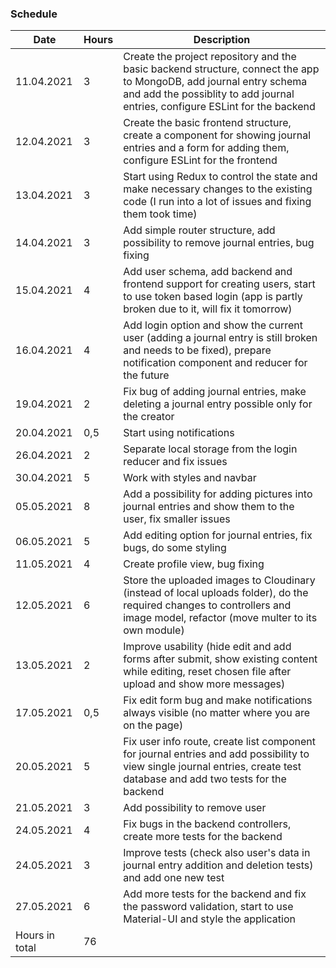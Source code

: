 ### Schedule

Date | Hours | Description
----- | ----- | ------
11.04.2021 | 3 | Create the project repository and the basic backend structure, connect the app to MongoDB, add journal entry schema and add the possiblity to add journal entries, configure ESLint for the backend
12.04.2021 | 3 | Create the basic frontend structure, create a component for showing journal entries and a form for adding them, configure ESLint for the frontend
13.04.2021 | 3 | Start using Redux to control the state and make necessary changes to the existing code (I run into a lot of issues and fixing them took time)
14.04.2021 | 3 | Add simple router structure, add possibility to remove journal entries, bug fixing 
15.04.2021 | 4 | Add user schema, add backend and frontend support for creating users, start to use token based login (app is partly broken due to it, will fix it tomorrow)
16.04.2021 | 4 | Add login option and show the current user (adding a journal entry is still broken and needs to be fixed), prepare notification component and reducer for the future
19.04.2021 | 2 | Fix bug of adding journal entries, make deleting a journal entry possible only for the creator
20.04.2021 | 0,5 | Start using notifications
26.04.2021 | 2 | Separate local storage from the login reducer and fix issues
30.04.2021 | 5 | Work with styles and navbar
05.05.2021 | 8 | Add a possibility for adding pictures into journal entries and show them to the user, fix smaller issues
06.05.2021 | 5 | Add editing option for journal entries, fix bugs, do some styling
11.05.2021 | 4 | Create profile view, bug fixing
12.05.2021 | 6 | Store the uploaded images to Cloudinary (instead of local uploads folder), do the required changes to controllers and image model, refactor (move multer to its own module)
13.05.2021 | 2 | Improve usability (hide edit and add forms after submit, show existing content while editing, reset chosen file after upload and show more messages)
17.05.2021 | 0,5 | Fix edit form bug and make notifications always visible (no matter where you are on the page)
20.05.2021 | 5 | Fix user info route, create list component for journal entries and add possibility to view single journal entries, create test database and add two tests for the backend
21.05.2021 | 3 | Add possibility to remove user
24.05.2021 | 4 | Fix bugs in the backend controllers, create more tests for the backend
24.05.2021 | 3 | Improve tests (check also user's data in journal entry addition and deletion tests) and add one new test
27.05.2021 | 6 | Add more tests for the backend and fix the password validation, start to use Material-UI and style the application
Hours in total | 76
